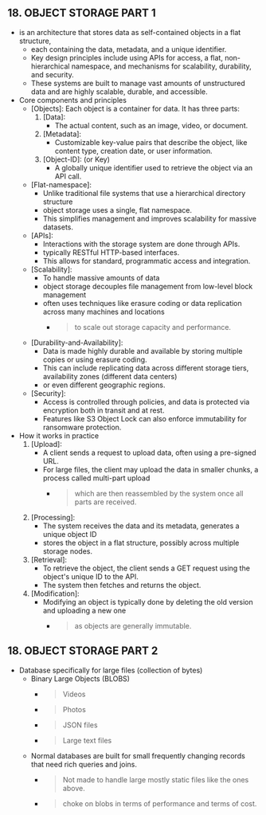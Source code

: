 **18. OBJECT STORAGE PART 1**
------------------------------------------------------------
- is an architecture that stores data as self-contained objects in a flat structure,
    * each containing the data, metadata, and a unique identifier. 
    * Key design principles include using APIs for access, a flat, non-hierarchical namespace, and mechanisms for scalability, durability, and security. 
    * These systems are built to manage vast amounts of unstructured data and are highly scalable, durable, and accessible. 
- Core components and principles
    * [Objects]: Each object is a container for data. It has three parts:
        1. [Data]:     
            - The actual content, such as an image, video, or document.
        2. [Metadata]: 
            - Customizable key-value pairs that describe the object, like content type, creation date, or user information.
        3. [Object-ID]: (or Key) 
            - A globally unique identifier used to retrieve the object via an API call.
    * [Flat-namespace]: 
        - Unlike traditional file systems that use a hierarchical directory structure
        - object storage uses a single, flat namespace. 
        - This simplifies management and improves scalability for massive datasets.
    * [APIs]: 
        - Interactions with the storage system are done through APIs.
        - typically RESTful HTTP-based interfaces.
        - This allows for standard, programmatic access and integration.
    * [Scalability]: 
        - To handle massive amounts of data
        - object storage decouples file management from low-level block management
        - often uses techniques like erasure coding or data replication across many machines and locations 
            * > to scale out storage capacity and performance.
    * [Durability-and-Availability]: 
        - Data is made highly durable and available by storing multiple copies or using erasure coding. 
        - This can include replicating data across different storage tiers, availability zones (different data centers)
        - or even different geographic regions.
    * [Security]: 
        - Access is controlled through policies, and data is protected via encryption both in transit and at rest. 
        - Features like S3 Object Lock can also enforce immutability for ransomware protection.
- How it works in practice
    1. [Upload]:
        - A client sends a request to upload data, often using a pre-signed URL. 
        - For large files, the client may upload the data in smaller chunks, a process called multi-part upload
            * > which are then reassembled by the system once all parts are received.
    2. [Processing]: 
        - The system receives the data and its metadata, generates a unique object ID
        - stores the object in a flat structure, possibly across multiple storage nodes.
    3. [Retrieval]: 
        - To retrieve the object, the client sends a GET request using the object's unique ID to the API.
        - The system then fetches and returns the object.
    4. [Modification]: 
        - Modifying an object is typically done by deleting the old version and uploading a new one
            * > as objects are generally immutable. 

**18. OBJECT STORAGE PART 2**
------------------------------------------------------------
- Database specifically for large files (collection of bytes)
    * Binary Large Objects (BLOBS)
        * > Videos 
        * > Photos
        * > JSON files
        * > Large text files
    * Normal databases are built for small frequently changing records that need rich queries and joins.
        * > Not made to handle large mostly static files like the ones above.
        * > choke on blobs in terms of performance and terms of cost.
    
    